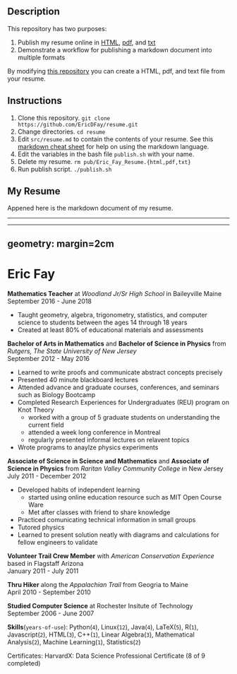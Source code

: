 ## Description
This repository has two purposes:  
1. Publish my resume online in [HTML](http://htmlpreview.github.io/?https://github.com/EricDFay/resume/blob/master/pub/Eric_Fay_Resume.html), [pdf](https://github.com/EricDFay/resume/blob/master/pub/Eric_Fay_Resume.pdf), and [txt](https://raw.githubusercontent.com/EricDFay/resume/master/pub/Eric_Fay_Resume.txt)
2. Demonstrate a workflow for publishing a markdown document into multiple formats

By modifying [this repository](https://github.com/EricDFay/resume.git)
you can create a HTML, pdf, and text file from
your resume.

## Instructions  
1. Clone this repository. `git clone https://github.com/EricDFay/resume.git`  
2. Change directories. `cd resume`
2. Edit `src/resume.md` to contain the contents of your resume. See this [markdown cheat sheet](https://github.com/adam-p/markdown-here/wiki/Markdown-Cheatsheet) for help on using the markdown language.  
3. Edit the variables in the bash file `publish.sh` with your name.
4. Delete my resume. `rm pub/Eric_Fay_Resume.{html,pdf,txt}`
5. Run publish script. `./publish.sh`

## My Resume

Appened here is the markdown document of my resume.

---
---
geometry: margin=2cm
---

# Eric Fay

**Mathematics Teacher** at _Woodland Jr/Sr High School_ in Baileyville Maine   
September 2016 - June 2018  

   + Taught geometry, algebra, trigonometry, statistics, and computer science to students between the ages 14 through 18 years
   + Created at least 80% of educational materials and assessments


**Bachelor of Arts in Mathematics** and **Bachelor of Science in Physics** from _Rutgers, The State University of New Jersey_  
September 2012 - May 2016

   + Learned to write proofs and communicate abstract concepts precisely
   + Presented 40 minute blackboard lectures 
   + Attended advance and graduate courses, conferences, and seminars such as Biology Bootcamp 
   + Completed Research Experiences for Undergraduates (REU) program on Knot Theory
     + worked with a group of 5 graduate students on understanding the current field
     + attended a week long conference in Montreal
     + regularly presented informal lectures on relavent topics
   + Wrote programs to anaylze physics experiments


**Associate of Science in Science and Mathematics** and **Associate of Science in Physics** from _Raritan Valley Community College_ in New Jersey  
July 2011 - December 2012

   + Developed habits of independent learning  
     + started using online education resource such as MIT Open Course Ware
     + Met after classes with friend to share knowledge
   + Practiced comunicating technical information in small groups
   + Tutored physics
   + Learned to present solution neatly with diagrams and calculations for fellow engineers to validate

**Volunteer Trail Crew Member** with _American Conservation Experience_ based in Flagstaff Arizona  
January 2011 - July 2011

**Thru Hiker** along the _Appalachian Trail_ from Geogria to Maine  
April 2010 - September 2010

**Studied Computer Science** at Rochester Insitute of Technology  
September 2006 - June 2007

**Skills**(`years-of-use`): Python(`4`), Linux(`12`), Java(`4`), LaTeX(`5`), R(`1`), Javascript(`2`), HTML(`3`), C++(`1`), Linear Algebra(`3`), Mathematical Analysis(`2`), Machine Learning(`1`), Statistics(`2`)

Certificates: HarvardX: Data Science Professional Certificate (8 of 9 completed)
